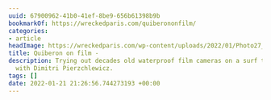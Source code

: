 ```yaml
---
uuid: 67900962-41b0-41ef-8be9-656b61398b9b
bookmarkOf: https://wreckedparis.com/quiberononfilm/
categories:
- article
headImage: https://wreckedparis.com/wp-content/uploads/2022/01/Photo27_25-1.jpg
title: Quiberon on film -
description: Trying out decades old waterproof film cameras on a surf trip out west
  with Dimitri Pierzchlewicz.
tags: []
date: 2022-01-21 21:26:56.744273193 +00:00
---
```

